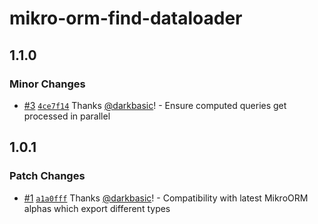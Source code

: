# mikro-orm-find-dataloader

## 1.1.0

### Minor Changes

- [#3](https://github.com/darkbasic/mikro-orm-dataloaders/pull/3) [`4ce7f14`](https://github.com/darkbasic/mikro-orm-dataloaders/commit/4ce7f14f0c6ce8b86146c950829ea7d6e79992c6) Thanks [@darkbasic](https://github.com/darkbasic)! - Ensure computed queries get processed in parallel

## 1.0.1

### Patch Changes

- [#1](https://github.com/darkbasic/mikro-orm-dataloaders/pull/1) [`a1a0fff`](https://github.com/darkbasic/mikro-orm-dataloaders/commit/a1a0fff0a7c2ea814ec687027d42e8aa2ca04f47) Thanks [@darkbasic](https://github.com/darkbasic)! - Compatibility with latest MikroORM alphas which export different types
